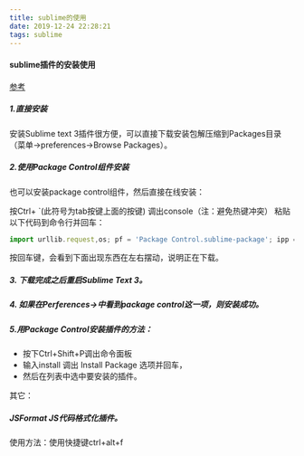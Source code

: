 ```yaml
---
title: sublime的使用
date: 2019-12-24 22:28:21
tags: sublime
---
```


#### sublime插件的安装使用

[参考](<https://blog.csdn.net/wxl1555/article/details/69941451/>)

##### 1.直接安装

安装Sublime text 3插件很方便，可以直接下载安装包解压缩到Packages目录（菜单->preferences->Browse Packages）。

##### 2.使用Package Control组件安装

也可以安装package control组件，然后直接在线安装：

按Ctrl+ `(此符号为tab按键上面的按键) 调出console（注：避免热键冲突）
粘贴以下代码到命令行并回车：

```javascript
import urllib.request,os; pf = 'Package Control.sublime-package'; ipp = sublime.installed_packages_path(); urllib.request.install_opener( urllib.request.build_opener( urllib.request.ProxyHandler()) ); open(os.path.join(ipp, pf), 'wb').write(urllib.request.urlopen( 'http://sublime.wbond.net/' + pf.replace(' ','%20')).read())
```

按回车键，会看到下面出现东西在左右摆动，说明正在下载。

##### 3. 下载完成之后重启Sublime Text 3。

##### 4. 如果在Perferences->中看到package control这一项，则安装成功。

##### 5.用Package Control安装插件的方法：

* 按下Ctrl+Shift+P调出命令面板
* 输入install 调出 Install Package 选项并回车，
* 然后在列表中选中要安装的插件。



其它：

##### JSFormat  JS代码格式化插件。

使用方法：使用快捷键ctrl+alt+f